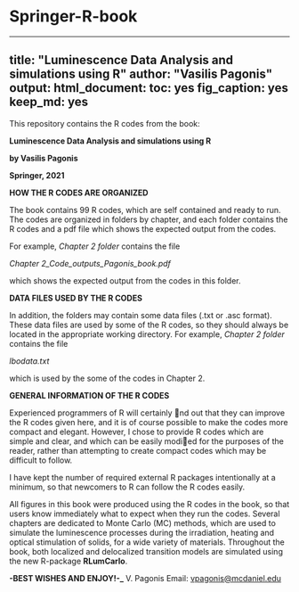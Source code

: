 # Springer-R-book
---
title: "Luminescence Data Analysis and simulations using R"
author: "Vasilis Pagonis"
output: 
  html_document: 
    toc: yes
    fig_caption: yes
    keep_md: yes
---


This repository contains the R codes from the book:


**Luminescence Data Analysis and simulations using R**

**by Vasilis Pagonis**

**Springer, 2021**


**HOW THE R CODES ARE ORGANIZED**

The book contains 99 R codes, which are self contained and ready to run. The codes are organized in folders by chapter, and each folder contains the R codes and a pdf file 
which shows the expected output from the codes. 
  
   For example, _Chapter 2 folder_ contains the file
   
   _Chapter 2_Code_outputs_Pagonis_book.pdf_

which shows the expected output from the codes in this folder.

**DATA FILES USED BY THE R CODES**

In addition, the folders may contain some data files (.txt or .asc format). These data files are used by some of the R codes, so they should always be located in the appropriate working directory.
For example,  _Chapter 2 folder_ contains the file

   _lbodata.txt_

which is used by the some of the codes in Chapter 2.

**GENERAL INFORMATION OF THE R CODES**

Experienced programmers of R will certainly nd out that they can improve
the R codes given here, and it is of course possible to make the codes
more compact and elegant. However, I chose to provide R codes which are
simple and clear, and which can be easily modied for the purposes of the
reader, rather than attempting to create compact codes which may be difficult
to follow. 

I have kept the number of required external R packages intentionally
at a minimum, so that newcomers to R can follow the R codes easily.

All figures in this book were produced using the R codes in the book, so that
users know immediately what to expect when they run the codes. 
    Several chapters are dedicated to Monte Carlo
(MC) methods, which are used to simulate the luminescence processes during
the irradiation, heating and optical stimulation of solids, for a wide variety
of materials. 
Throughout the book, both localized and delocalized transition
models are simulated using the new R-package **RLumCarlo**.

**-BEST WISHES AND ENJOY!-_**
V. Pagonis
Email: vpagonis@mcdaniel.edu

